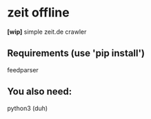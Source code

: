 # zeit offline

**[wip]** simple zeit.de crawler

## Requirements (use 'pip install')


feedparser


## You also need:

python3 (duh)
